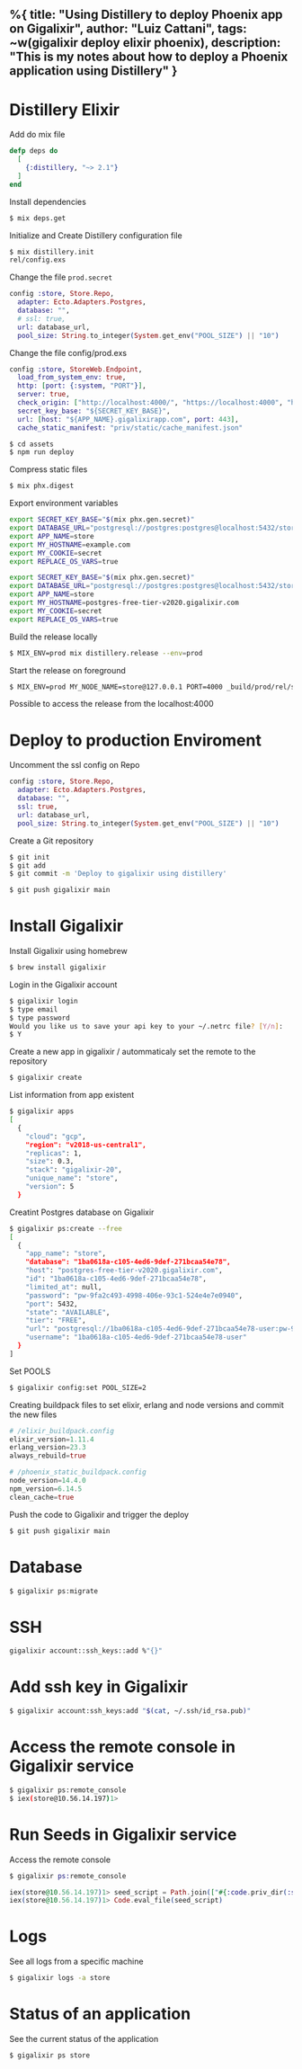 %{
  title: "Using Distillery to deploy Phoenix app on Gigalixir",
  author: "Luiz Cattani",
  tags: ~w(gigalixir deploy elixir phoenix),
  description: "This is my notes about how to deploy a Phoenix application using Distillery"
}
---

# Distillery Elixir

Add do mix file

```elixir
defp deps do
  [
    {:distillery, "~> 2.1"}
  ]
end
```

Install dependencies
```bash
$ mix deps.get
```

Initialize and Create Distillery configuration file
```bash
$ mix distillery.init
rel/config.exs
```

Change the file `prod.secret`
```elixir
config :store, Store.Repo,
  adapter: Ecto.Adapters.Postgres,
  database: "",
  # ssl: true,
  url: database_url,
  pool_size: String.to_integer(System.get_env("POOL_SIZE") || "10")
```

Change the file config/prod.exs
```elixir
config :store, StoreWeb.Endpoint,
  load_from_system_env: true,
  http: [port: {:system, "PORT"}],
  server: true,
  check_origin: ["http://localhost:4000/", "https://localhost:4000", "https://store.gigalixirapp.com"],
  secret_key_base: "${SECRET_KEY_BASE}",
  url: [host: "${APP_NAME}.gigalixirapp.com", port: 443],
  cache_static_manifest: "priv/static/cache_manifest.json"
  ```

```bash
$ cd assets 
$ npm run deploy
```  

Compress static files
```bash
$ mix phx.digest
```

Export environment variables
```bash
export SECRET_KEY_BASE="$(mix phx.gen.secret)"
export DATABASE_URL="postgresql://postgres:postgres@localhost:5432/store_dev"
export APP_NAME=store
export MY_HOSTNAME=example.com
export MY_COOKIE=secret
export REPLACE_OS_VARS=true
```

```bash
export SECRET_KEY_BASE="$(mix phx.gen.secret)"
export DATABASE_URL="postgresql://postgres:postgres@localhost:5432/store_dev"
export APP_NAME=store
export MY_HOSTNAME=postgres-free-tier-v2020.gigalixir.com
export MY_COOKIE=secret
export REPLACE_OS_VARS=true
```

Build the release locally
```bash
$ MIX_ENV=prod mix distillery.release --env=prod
```

Start the release on foreground
```bash
$ MIX_ENV=prod MY_NODE_NAME=store@127.0.0.1 PORT=4000 _build/prod/rel/store/bin/store foreground
```

Possible to access the release from the localhost:4000


# Deploy to production Enviroment
Uncomment the ssl config on Repo

```elixir
config :store, Store.Repo,
  adapter: Ecto.Adapters.Postgres,
  database: "",
  ssl: true,
  url: database_url,
  pool_size: String.to_integer(System.get_env("POOL_SIZE") || "10")
```

Create a Git repository
```bash
$ git init
$ git add
$ git commit -m 'Deploy to gigalixir using distillery'
```

```bash
$ git push gigalixir main
```

# Install Gigalixir

Install Gigalixir using homebrew
```bash
$ brew install gigalixir
```

Login in the Gigalixir account
```bash
$ gigalixir login
$ type email
$ type password
Would you like us to save your api key to your ~/.netrc file? [Y/n]:
$ Y
```
Create a new app in gigalixir / autommaticaly set the remote to the repository
```elixir
$ gigalixir create
```

List information from app existent
```bash
$ gigalixir apps
[
  {
    "cloud": "gcp",
    "region": "v2018-us-central1",
    "replicas": 1,
    "size": 0.3,
    "stack": "gigalixir-20",
    "unique_name": "store",
    "version": 5
  }
```

Creatint Postgres database on Gigalixir
```bash
$ gigalixir ps:create --free
[
  {
    "app_name": "store",
    "database": "1ba0618a-c105-4ed6-9def-271bcaa54e78",
    "host": "postgres-free-tier-v2020.gigalixir.com",
    "id": "1ba0618a-c105-4ed6-9def-271bcaa54e78",
    "limited_at": null,
    "password": "pw-9fa2c493-4998-406e-93c1-524e4e7e0940",
    "port": 5432,
    "state": "AVAILABLE",
    "tier": "FREE",
    "url": "postgresql://1ba0618a-c105-4ed6-9def-271bcaa54e78-user:pw-9fa2c493-4998-406e-93c1-524e4e7e0940@postgres-free-tier-v2020.gigalixir.com:5432/1ba0618a-c105-4ed6-9def-271bcaa54e78",
    "username": "1ba0618a-c105-4ed6-9def-271bcaa54e78-user"
  }
]
```

Set POOLS
```bash
$ gigalixir config:set POOL_SIZE=2
```

Creating buildpack files to set elixir, erlang and node versions and commit the new files
```elixir
# /elixir_buildpack.config
elixir_version=1.11.4
erlang_version=23.3
always_rebuild=true

# /phoenix_static_buildpack.config
node_version=14.4.0
npm_version=6.14.5
clean_cache=true
```

Push the code to Gigalixir and trigger the deploy
```bash
$ git push gigalixir main
```

# Database
```bash
$ gigalixir ps:migrate
```

# SSH
```bash
gigalixir account::ssh_keys::add %"{}"
```

# Add ssh key in Gigalixir
```bash
$ gigalixir account:ssh_keys:add "$(cat, ~/.ssh/id_rsa.pub)"
```

# Access the remote console in Gigalixir service
```bash
$ gigalixir ps:remote_console
$ iex(store@10.56.14.197)1>
```

# Run Seeds in Gigalixir service

Access the remote console
```elixir
$ gigalixir ps:remote_console

iex(store@10.56.14.197)1> seed_script = Path.join(["#{:code.priv_dir(:store)}", "repo", "seeds.exs"])
iex(store@10.56.14.197)1> Code.eval_file(seed_script)
```

# Logs

See all logs from a specific machine
```bash
$ gigalixir logs -a store
```

# Status of an application

See the current status of the application
```bash
$ gigalixir ps store
```